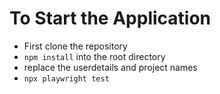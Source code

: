 # To Start the Application
- First clone the repository
- `npm install` into the root directory
- replace the userdetails and project names
- `npx playwright test`
